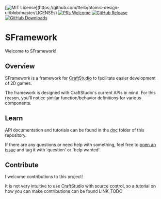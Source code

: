 [![MIT License](https://img.shields.io/apm/l/atomic-design-ui.svg?)](https://github.com/tterb/atomic-design-ui/blob/master/LICENSEs)
[![PRs Welcome](https://img.shields.io/badge/PRs-welcome-brightgreen.svg)](#contribute)
[![GitHub Release](https://img.shields.io/github/release/mitchwadair/sidescroller-framework.svg)]()
[![GitHub Downloads](https://img.shields.io/github/downloads/mitchwadair/sidescroller-framework/total.svg)]()

# SFramework
Welcome to SFramework!

## Overview
SFramework is a framework for [CraftStudio](https://sparklinlabs.itch.io/craftstudio) to facilitate easier development of 2D games.

The framework is designed with CraftStudio's current APIs in mind.  For this reason, you'll notice similar function/behavior definitions for various components.

## Learn
API documentation and tutorials can be found in the [doc](https://github.com/mitchwadair/sidescroller-framework/tree/master/doc) folder of this repository.

If there are any questions or need help with something, feel free to [open an issue](https://github.com/mitchwadair/sidescroller-framework/issues) and tag it with 'question' or 'help wanted'.

## Contribute
I welcome contributions to this project!

It is not very intuitive to use CraftStudio with source control, so a tutorial on how you can make contributions can be found LINK_TODO
